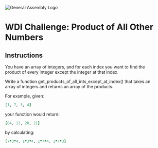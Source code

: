 ![General Assembly Logo](http://i.imgur.com/ke8USTq.png)

# WDI Challenge: Product of All Other Numbers

## Instructions

You have an array of integers, and for each index you want to find the product of every integer except the integer at that index.

Write a function get_products_of_all_ints_except_at_index() that takes an array of integers and returns an array of the products.

For example, given:

```ruby
[1, 7, 3, 4]
```
your function would return:
```ruby
[84, 12, 28, 21]
```
by calculating:
```ruby
[7*3*4, 1*3*4, 1*7*4, 1*7*3]
```